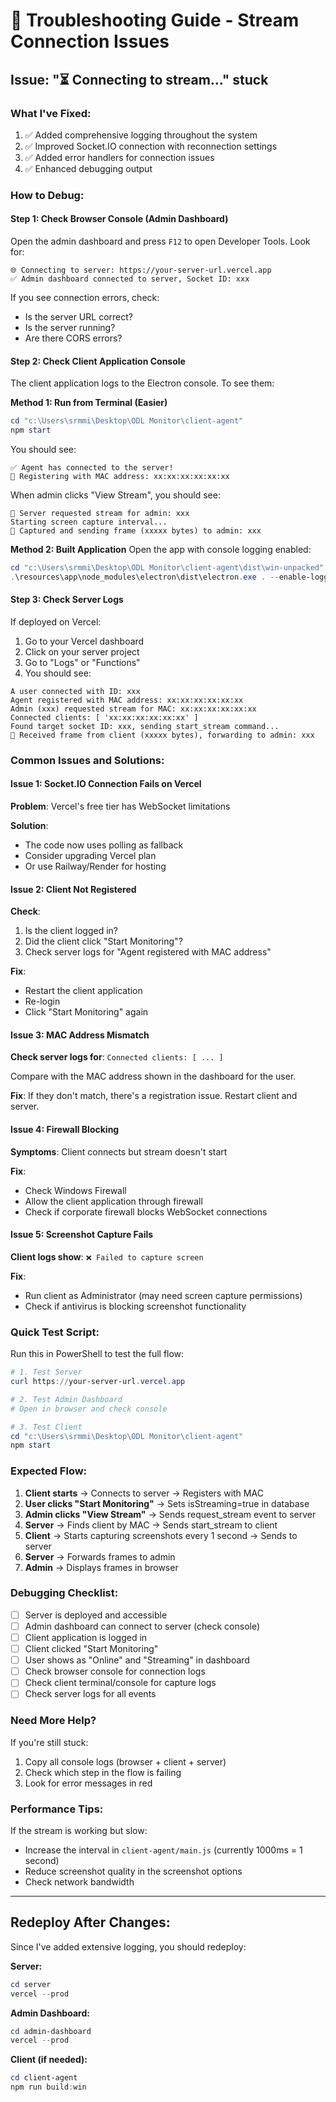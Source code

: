 # 🔧 Troubleshooting Guide - Stream Connection Issues

## Issue: "⏳ Connecting to stream..." stuck

### What I've Fixed:

1. ✅ Added comprehensive logging throughout the system
2. ✅ Improved Socket.IO connection with reconnection settings
3. ✅ Added error handlers for connection issues
4. ✅ Enhanced debugging output

### How to Debug:

#### Step 1: Check Browser Console (Admin Dashboard)

Open the admin dashboard and press `F12` to open Developer Tools. Look for:

```
🌐 Connecting to server: https://your-server-url.vercel.app
✅ Admin dashboard connected to server, Socket ID: xxx
```

If you see connection errors, check:
- Is the server URL correct?
- Is the server running?
- Are there CORS errors?

#### Step 2: Check Client Application Console

The client application logs to the Electron console. To see them:

**Method 1: Run from Terminal (Easier)**
```powershell
cd "c:\Users\srmmi\Desktop\ODL Monitor\client-agent"
npm start
```

You should see:
```
✅ Agent has connected to the server!
📡 Registering with MAC address: xx:xx:xx:xx:xx:xx
```

When admin clicks "View Stream", you should see:
```
🎥 Server requested stream for admin: xxx
Starting screen capture interval...
📸 Captured and sending frame (xxxxx bytes) to admin: xxx
```

**Method 2: Built Application**
Open the app with console logging enabled:
```powershell
cd "c:\Users\srmmi\Desktop\ODL Monitor\client-agent\dist\win-unpacked"
.\resources\app\node_modules\electron\dist\electron.exe . --enable-logging
```

#### Step 3: Check Server Logs

If deployed on Vercel:
1. Go to your Vercel dashboard
2. Click on your server project
3. Go to "Logs" or "Functions"
4. You should see:

```
A user connected with ID: xxx
Agent registered with MAC address: xx:xx:xx:xx:xx:xx
Admin (xxx) requested stream for MAC: xx:xx:xx:xx:xx:xx
Connected clients: [ 'xx:xx:xx:xx:xx:xx' ]
Found target socket ID: xxx, sending start_stream command...
📸 Received frame from client (xxxxx bytes), forwarding to admin: xxx
```

### Common Issues and Solutions:

#### Issue 1: Socket.IO Connection Fails on Vercel

**Problem**: Vercel's free tier has WebSocket limitations

**Solution**: 
- The code now uses polling as fallback
- Consider upgrading Vercel plan
- Or use Railway/Render for hosting

#### Issue 2: Client Not Registered

**Check**:
1. Is the client logged in?
2. Did the client click "Start Monitoring"?
3. Check server logs for "Agent registered with MAC address"

**Fix**:
- Restart the client application
- Re-login
- Click "Start Monitoring" again

#### Issue 3: MAC Address Mismatch

**Check server logs for**: `Connected clients: [ ... ]`

Compare with the MAC address shown in the dashboard for the user.

**Fix**: If they don't match, there's a registration issue. Restart client and server.

#### Issue 4: Firewall Blocking

**Symptoms**: Client connects but stream doesn't start

**Fix**:
- Check Windows Firewall
- Allow the client application through firewall
- Check if corporate firewall blocks WebSocket connections

#### Issue 5: Screenshot Capture Fails

**Client logs show**: `❌ Failed to capture screen`

**Fix**:
- Run client as Administrator (may need screen capture permissions)
- Check if antivirus is blocking screenshot functionality

### Quick Test Script:

Run this in PowerShell to test the full flow:

```powershell
# 1. Test Server
curl https://your-server-url.vercel.app

# 2. Test Admin Dashboard
# Open in browser and check console

# 3. Test Client
cd "c:\Users\srmmi\Desktop\ODL Monitor\client-agent"
npm start
```

### Expected Flow:

1. **Client starts** → Connects to server → Registers with MAC
2. **User clicks "Start Monitoring"** → Sets isStreaming=true in database
3. **Admin clicks "View Stream"** → Sends request_stream event to server
4. **Server** → Finds client by MAC → Sends start_stream to client
5. **Client** → Starts capturing screenshots every 1 second → Sends to server
6. **Server** → Forwards frames to admin
7. **Admin** → Displays frames in browser

### Debugging Checklist:

- [ ] Server is deployed and accessible
- [ ] Admin dashboard can connect to server (check console)
- [ ] Client application is logged in
- [ ] Client clicked "Start Monitoring"
- [ ] User shows as "Online" and "Streaming" in dashboard
- [ ] Check browser console for connection logs
- [ ] Check client terminal/console for capture logs
- [ ] Check server logs for all events

### Need More Help?

If you're still stuck:
1. Copy all console logs (browser + client + server)
2. Check which step in the flow is failing
3. Look for error messages in red

### Performance Tips:

If the stream is working but slow:
- Increase the interval in `client-agent/main.js` (currently 1000ms = 1 second)
- Reduce screenshot quality in the screenshot options
- Check network bandwidth

---

## Redeploy After Changes:

Since I've added extensive logging, you should redeploy:

**Server:**
```powershell
cd server
vercel --prod
```

**Admin Dashboard:**
```powershell
cd admin-dashboard
vercel --prod
```

**Client (if needed):**
```powershell
cd client-agent
npm run build:win
```
